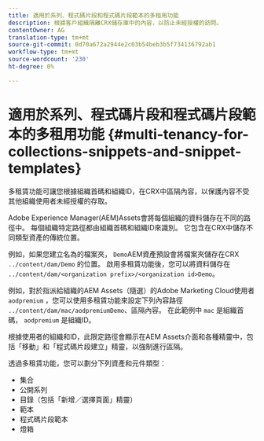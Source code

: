 ```yaml
---
title: 適用於系列、程式碼片段和程式碼片段範本的多租用功能
description: 根據客戶組織隔離CRX儲存庫中的內容，以防止未經授權的訪問。
contentOwner: AG
translation-type: tm+mt
source-git-commit: 0d70a672a2944e2c03b54beb3b5f734136792ab1
workflow-type: tm+mt
source-wordcount: '230'
ht-degree: 0%

---
```



# 適用於系列、程式碼片段和程式碼片段範本的多租用功能 {#multi-tenancy-for-collections-snippets-and-snippet-templates}

多租賃功能可讓您根據組織首碼和組織ID，在CRX中區隔內容，以保護內容不受其他組織使用者未經授權的存取。

Adobe Experience Manager(AEM)Assets會將每個組織的資料儲存在不同的路徑中。 每個組織特定路徑都由組織首碼和組織ID來識別。
它包含在CRX中儲存不同類型資產的傳統位置。

例如，如果您建立名為的檔案夾， `Demo`AEM資產預設會將檔案夾儲存在CRX `../content/dam/Demo` 的位置。 啟用多租賃功能後，您可以將資料儲存在 `../content/dam/<organization prefix>/<organization id>Demo`。

例如，對於指派給組織的AEM Assets（隨選）的Adobe Marketing Cloud使用者 `aodpremium` ，您可以使用多租賃功能來設定下列內容路徑 `../content/dam/mac/aodpremiumDemo`、區隔內容。 在此範例中 `mac` 是組織首碼， `aodpremium` 是組織ID。

根據使用者的組織和ID，此限定路徑會顯示在AEM Assets介面和各種精靈中，包括「移動」和「程式碼片段建立」精靈，以強制進行區隔。

透過多租賃功能，您可以劃分下列資產和元件類型：

* 集合
* 公開系列
* 目錄（包括「新增／選擇頁面」精靈）
* 範本
* 程式碼片段範本
* 燈箱

